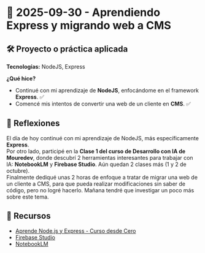 # 📅 2025-09-30 - Aprendiendo Express y migrando web a CMS

## 🛠️ Proyecto o práctica aplicada

**Tecnologías:** NodeJS, Express  

**¿Qué hice?**  

- Continué con mi aprendizaje de **NodeJS**, enfocándome en el framework **Express**. ✅  
- Comencé mis intentos de convertir una web de un cliente en **CMS**. ✅  

## 💭 Reflexiones  

El día de hoy continué con mi aprendizaje de NodeJS, más específicamente **Express**.  
Por otro lado, participé en la **Clase 1 del curso de Desarrollo con IA de Mouredev**, donde descubrí 2 herramientas interesantes para trabajar con IA: **NotebookLM** y **Firebase Studio**. Aún quedan 2 clases más (1 y 2 de octubre).  
Finalmente dediqué unas 2 horas de enfoque a tratar de migrar una web de un cliente a CMS, para que pueda realizar modificaciones sin saber de código, pero no logré hacerlo. Mañana tendré que investigar un poco más sobre este tema.  

## 🔗 Recursos  

- [Aprende Node.js y Express - Curso desde Cero](https://www.youtube.com/watch?v=1hpc70_OoAg)  
- [Firebase Studio](https://studio.firebase.google.com/)  
- [NotebookLM](https://notebooklm.google.com/)  